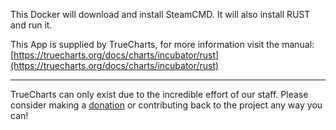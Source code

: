 This Docker will download and install SteamCMD. It will also install RUST and run it.


This App is supplied by TrueCharts, for more information visit the manual: [https://truecharts.org/docs/charts/incubator/rust](https://truecharts.org/docs/charts/incubator/rust)

---

TrueCharts can only exist due to the incredible effort of our staff.
Please consider making a [donation](https://truecharts.org/docs/about/sponsor) or contributing back to the project any way you can!
